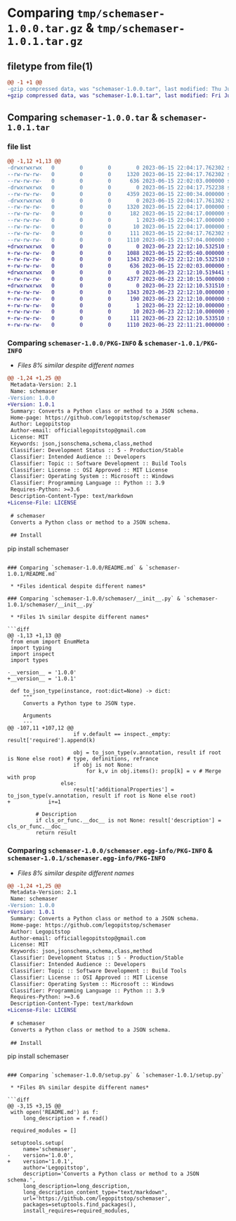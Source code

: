 # Comparing `tmp/schemaser-1.0.0.tar.gz` & `tmp/schemaser-1.0.1.tar.gz`

## filetype from file(1)

```diff
@@ -1 +1 @@
-gzip compressed data, was "schemaser-1.0.0.tar", last modified: Thu Jun 15 22:04:17 2023, max compression
+gzip compressed data, was "schemaser-1.0.1.tar", last modified: Fri Jun 23 22:12:10 2023, max compression
```

## Comparing `schemaser-1.0.0.tar` & `schemaser-1.0.1.tar`

### file list

```diff
@@ -1,12 +1,13 @@
-drwxrwxrwx   0        0        0        0 2023-06-15 22:04:17.762302 schemaser-1.0.0/
--rw-rw-rw-   0        0        0     1320 2023-06-15 22:04:17.762302 schemaser-1.0.0/PKG-INFO
--rw-rw-rw-   0        0        0      636 2023-06-15 22:02:03.000000 schemaser-1.0.0/README.md
-drwxrwxrwx   0        0        0        0 2023-06-15 22:04:17.752238 schemaser-1.0.0/schemaser/
--rw-rw-rw-   0        0        0     4359 2023-06-15 22:00:34.000000 schemaser-1.0.0/schemaser/__init__.py
-drwxrwxrwx   0        0        0        0 2023-06-15 22:04:17.761302 schemaser-1.0.0/schemaser.egg-info/
--rw-rw-rw-   0        0        0     1320 2023-06-15 22:04:17.000000 schemaser-1.0.0/schemaser.egg-info/PKG-INFO
--rw-rw-rw-   0        0        0      182 2023-06-15 22:04:17.000000 schemaser-1.0.0/schemaser.egg-info/SOURCES.txt
--rw-rw-rw-   0        0        0        1 2023-06-15 22:04:17.000000 schemaser-1.0.0/schemaser.egg-info/dependency_links.txt
--rw-rw-rw-   0        0        0       10 2023-06-15 22:04:17.000000 schemaser-1.0.0/schemaser.egg-info/top_level.txt
--rw-rw-rw-   0        0        0      111 2023-06-15 22:04:17.762302 schemaser-1.0.0/setup.cfg
--rw-rw-rw-   0        0        0     1110 2023-06-15 21:57:04.000000 schemaser-1.0.0/setup.py
+drwxrwxrwx   0        0        0        0 2023-06-23 22:12:10.532510 schemaser-1.0.1/
+-rw-rw-rw-   0        0        0     1088 2023-06-15 22:05:40.000000 schemaser-1.0.1/LICENSE
+-rw-rw-rw-   0        0        0     1343 2023-06-23 22:12:10.532510 schemaser-1.0.1/PKG-INFO
+-rw-rw-rw-   0        0        0      636 2023-06-15 22:02:03.000000 schemaser-1.0.1/README.md
+drwxrwxrwx   0        0        0        0 2023-06-23 22:12:10.519441 schemaser-1.0.1/schemaser/
+-rw-rw-rw-   0        0        0     4377 2023-06-23 22:10:15.000000 schemaser-1.0.1/schemaser/__init__.py
+drwxrwxrwx   0        0        0        0 2023-06-23 22:12:10.531510 schemaser-1.0.1/schemaser.egg-info/
+-rw-rw-rw-   0        0        0     1343 2023-06-23 22:12:10.000000 schemaser-1.0.1/schemaser.egg-info/PKG-INFO
+-rw-rw-rw-   0        0        0      190 2023-06-23 22:12:10.000000 schemaser-1.0.1/schemaser.egg-info/SOURCES.txt
+-rw-rw-rw-   0        0        0        1 2023-06-23 22:12:10.000000 schemaser-1.0.1/schemaser.egg-info/dependency_links.txt
+-rw-rw-rw-   0        0        0       10 2023-06-23 22:12:10.000000 schemaser-1.0.1/schemaser.egg-info/top_level.txt
+-rw-rw-rw-   0        0        0      111 2023-06-23 22:12:10.533510 schemaser-1.0.1/setup.cfg
+-rw-rw-rw-   0        0        0     1110 2023-06-23 22:11:21.000000 schemaser-1.0.1/setup.py
```

### Comparing `schemaser-1.0.0/PKG-INFO` & `schemaser-1.0.1/PKG-INFO`

 * *Files 8% similar despite different names*

```diff
@@ -1,24 +1,25 @@
 Metadata-Version: 2.1
 Name: schemaser
-Version: 1.0.0
+Version: 1.0.1
 Summary: Converts a Python class or method to a JSON schema.
 Home-page: https://github.com/legopitstop/schemaser
 Author: Legopitstop
 Author-email: officiallegopitstop@gmail.com
 License: MIT
 Keywords: json,jsonschema,schema,class,method
 Classifier: Development Status :: 5 - Production/Stable
 Classifier: Intended Audience :: Developers
 Classifier: Topic :: Software Development :: Build Tools
 Classifier: License :: OSI Approved :: MIT License
 Classifier: Operating System :: Microsoft :: Windows
 Classifier: Programming Language :: Python :: 3.9
 Requires-Python: >=3.6
 Description-Content-Type: text/markdown
+License-File: LICENSE
 
 # schemaser
 Converts a Python class or method to a JSON schema.
 
 ## Install
 ```
 pip install schemaser
```

### Comparing `schemaser-1.0.0/README.md` & `schemaser-1.0.1/README.md`

 * *Files identical despite different names*

### Comparing `schemaser-1.0.0/schemaser/__init__.py` & `schemaser-1.0.1/schemaser/__init__.py`

 * *Files 1% similar despite different names*

```diff
@@ -1,13 +1,13 @@
 from enum import EnumMeta
 import typing
 import inspect
 import types
 
-__version__ = '1.0.0'
+__version__ = '1.0.1'
 
 def to_json_type(instance, root:dict=None) -> dict:
     """
     Converts a Python type to JSON type.
 
     Arguments
     ---
@@ -107,11 +107,12 @@
                     if v.default == inspect._empty: result['required'].append(k)
 
                     obj = to_json_type(v.annotation, result if root is None else root) # type, definitions, refrance
                     if obj is not None:
                         for k,v in obj.items(): prop[k] = v # Merge with prop
                 else:
                     result['additionalProperties'] = to_json_type(v.annotation, result if root is None else root)
+            i+=1
 
         # Description
         if cls_or_func.__doc__ is not None: result['description'] = cls_or_func.__doc__
         return result
```

### Comparing `schemaser-1.0.0/schemaser.egg-info/PKG-INFO` & `schemaser-1.0.1/schemaser.egg-info/PKG-INFO`

 * *Files 8% similar despite different names*

```diff
@@ -1,24 +1,25 @@
 Metadata-Version: 2.1
 Name: schemaser
-Version: 1.0.0
+Version: 1.0.1
 Summary: Converts a Python class or method to a JSON schema.
 Home-page: https://github.com/legopitstop/schemaser
 Author: Legopitstop
 Author-email: officiallegopitstop@gmail.com
 License: MIT
 Keywords: json,jsonschema,schema,class,method
 Classifier: Development Status :: 5 - Production/Stable
 Classifier: Intended Audience :: Developers
 Classifier: Topic :: Software Development :: Build Tools
 Classifier: License :: OSI Approved :: MIT License
 Classifier: Operating System :: Microsoft :: Windows
 Classifier: Programming Language :: Python :: 3.9
 Requires-Python: >=3.6
 Description-Content-Type: text/markdown
+License-File: LICENSE
 
 # schemaser
 Converts a Python class or method to a JSON schema.
 
 ## Install
 ```
 pip install schemaser
```

### Comparing `schemaser-1.0.0/setup.py` & `schemaser-1.0.1/setup.py`

 * *Files 8% similar despite different names*

```diff
@@ -3,15 +3,15 @@
 with open('README.md') as f:
     long_description = f.read()
 
 required_modules = []
 
 setuptools.setup(
     name='schemaser',
-    version='1.0.0',
+    version='1.0.1',
     author='Legopitstop',
     description='Converts a Python class or method to a JSON schema.',
     long_description=long_description,
     long_description_content_type="text/markdown",
     url='https://github.com/legopitstop/schemaser',
     packages=setuptools.find_packages(),
     install_requires=required_modules,
```

